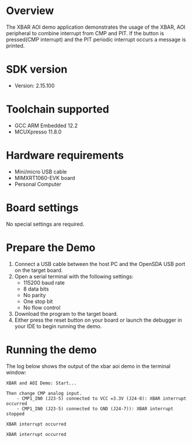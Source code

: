 Overview
========
The XBAR AOI demo application demonstrates the usage of the XBAR, AOI peripheral to combine interrupt
from CMP and PIT. If the button is pressed(CMP interrupt) and the PIT periodic interrupt occurs a message is printed.

SDK version
===========
- Version: 2.15.100

Toolchain supported
===================
- GCC ARM Embedded  12.2
- MCUXpresso  11.8.0

Hardware requirements
=====================
- Mini/micro USB cable
- MIMXRT1060-EVK board
- Personal Computer

Board settings
==============
No special settings are required.

Prepare the Demo
================
1.  Connect a USB cable between the host PC and the OpenSDA USB port on the target board.
2.  Open a serial terminal with the following settings:
    - 115200 baud rate
    - 8 data bits
    - No parity
    - One stop bit
    - No flow control
3.  Download the program to the target board.
4.  Either press the reset button on your board or launch the debugger in your IDE to begin running the demo.

Running the demo
================
The log below shows the output of the xbar aoi demo in the terminal window:
~~~~~~~~~~~~~~~~~~~~~~~~~~~~~~~~~~~
XBAR and AOI Demo: Start...

Then change CMP analog input.
    - CMP1_IN0 (J23-5) connected to VCC =3.3V (J24-8): XBAR interrupt occurred
    - CMP1_IN0 (J23-5) connected to GND (J24-7)): XBAR interrupt stopped

XBAR interrupt occurred

XBAR interrupt occurred
~~~~~~~~~~~~~~~~~~~~~~~~~~~~~~~~~~~
